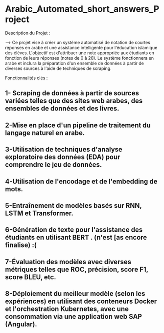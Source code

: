 # Arabic_Automated_short_answers_Project

Description du Projet :

--> Ce projet vise à créer un système automatisé de notation de courtes réponses en arabe et une assistance intelligente pour l'éducation islamique des élèves. L'objectif est d'attribuer une note appropriée aux étudiants en fonction de leurs réponses (notes de 0 à 20). Le système fonctionnera en arabe et inclura la préparation d'un ensemble de données à partir de diverses sources à l'aide de techniques de scraping.

Fonctionnalités clés :

## 1- Scraping de données à partir de sources variées telles que des sites web arabes, des ensembles de données et des livres. 
## 2-Mise en place d'un pipeline de traitement du langage naturel en arabe. 
## 3-Utilisation de techniques d'analyse exploratoire des données (EDA) pour comprendre le jeu de données. 
## 4-Utilisation de l'encodage et de l'embedding de mots. 
## 5-Entraînement de modèles basés sur RNN, LSTM et Transformer. 
## 6-Génération de texte pour l'assistance des étudiants en utilisant BERT . (n'est [as encore finalise) :( 
## 7-Évaluation des modèles avec diverses métriques telles que ROC, précision, score F1, score BLEU, etc. 
## 8-Déploiement du meilleur modèle (selon les expériences) en utilisant des conteneurs Docker et l'orchestration Kubernetes, avec une consommation via une application web SAP (Angular).

